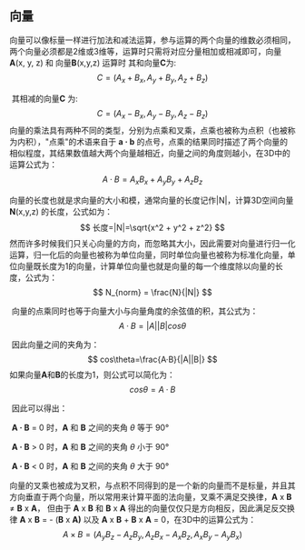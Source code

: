 ## 向量

​	向量可以像标量一样进行加法和减法运算，参与运算的两个向量的维数必须相同，两个向量必须都是2维或3维等，运算时只需将对应分量相加或相减即可，向量**A**(x, y, z) 和 向量**B**(x,y,z) 运算时
​	其和向量**C**为:
$$
C=(A_{x}+B_{x},A_{y}+B_{y},A_{z}+B_{z})
$$

​	其相减的向量**C** 为:
$$
C=(A_{x}-B_{x},A_{y}-B_{y},A_{z}-B_{z})
$$
​	向量的乘法具有两种不同的类型，分别为点乘和叉乘，点乘也被称为点积（也被称为内积），"点乘"的术语来自于 **a · b** 的点号，点乘的结果同时描述了两个向量的相似程度，其结果数值越大两个向量越相近，向量之间的角度则越小，在3D中的运算公式为：
$$
A·B=A_{x}B_{x}+A_{y}B_{y}+A_{z}B_{z}
$$


​	向量的长度也就是求向量的大小和模，通常向量的长度记作|N|，计算3D空间向量 **N**(x,y,z) 的长度，公式如为：
$$
长度=|N|=\sqrt{x^2 + y^2 + z^2}
$$
​	然而许多时候我们只关心向量的方向，而忽略其大小，因此需要对向量进行归一化运算，归一化后的向量也被称为单位向量，同时单位向量也被称为标准化向量，单位向量既长度为1的向量，计算单位向量也就是向量的每一个维度除以向量的长度，公式为：
$$
N_{norm} = \frac{N}{|N|}
$$

​	向量的点乘同时也等于向量大小与向量角度的余弦值的积，其公式为：
$$
A·B=|A||B|cos\theta
$$

​	因此向量之间的夹角为：
$$
cos\theta=\frac{A·B}{|A||B|}
$$
​	如果向量**A**和**B**的长度为1，则公式可以简化为：
$$
cos\theta=A·B
$$

​	因此可以得出：

​	**A · B** = 0 时，**A** 和 **B** 之间的夹角 *θ* 等于 90°

​	**A · B** > 0 时，**A** 和 **B** 之间的夹角 *θ* 小于 90°

​	**A · B** < 0 时，**A** 和 **B** 之间的夹角 *θ* 大于 90°

​	向量的叉乘也被成为叉积，与点积不同得到的是一个新的向量而不是标量，并且其方向垂直于两个向量，所以常用来计算平面的法向量，叉乘不满足交换律，**A** x **B** ≠ **B** x **A**， 但由于 **A** x **B** 和 **B** x **A** 得出的向量仅仅只是方向相反，因此满足反交换律 **A** x **B** = - (**B** x **A)** 以及  **A** x **B** + **B** x **A** = 0，在3D中的运算公式为：
$$
A\times B = (A_{y}B_{z}-A_{z}B_{y}, A_{z}B_{x}-A_{x}B_{z}, A_{x}B_{y}-A_{y}B_{x})
$$
